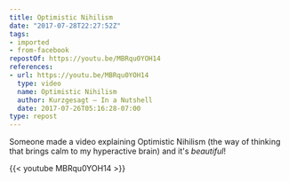 ```yaml
---
title: Optimistic Nihilism
date: "2017-07-28T22:27:52Z"
tags:
- imported
- from-facebook
repostOf: https://youtu.be/MBRqu0YOH14
references:
- url: https://youtu.be/MBRqu0YOH14
  type: video
  name: Optimistic Nihilism
  author: Kurzgesagt – In a Nutshell
  date: 2017-07-26T05:16:28-07:00
type: repost
---
```

Someone made a video explaining Optimistic Nihilism (the way of thinking that brings calm to my hyperactive brain) and it's *beautiful*!

{{< youtube MBRqu0YOH14 >}}
